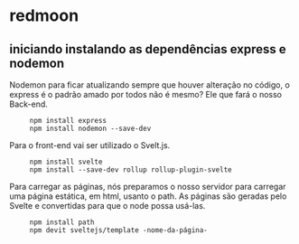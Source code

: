 # redmoon

## iniciando instalando as dependências express e nodemon

Nodemon para ficar atualizando sempre que houver alteração no código, o express é o padrão amado por todos não é mesmo? Ele que fará o nosso Back-end.
~~~
     npm install express
     npm install nodemon --save-dev
~~~

Para o front-end vai ser utilizado o Svelt.js.
~~~
     npm install svelte
     npm install --save-dev rollup rollup-plugin-svelte
~~~

Para carregar as páginas, nós preparamos o nosso servidor para
carregar uma página estática, em html, usanto o path. As páginas
são geradas pelo Svelte e convertidas para que o node possa usá-las.
~~~
     npm install path
     npm devit sveltejs/template -nome-da-página-
~~~